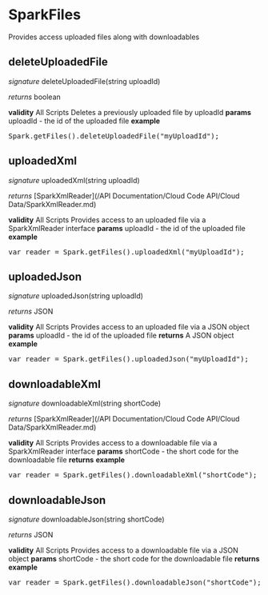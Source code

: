 # SparkFiles

Provides access uploaded files along with downloadables


## deleteUploadedFile
_signature_ deleteUploadedFile(string uploadId)</p>
_returns_ boolean</p>
<b>validity</b> All Scripts
Deletes a previously uploaded file by uploadId
<b>params</b>
uploadId - the id of the uploaded file
<b>example</b>
<pre rel="highlighter" code-brush="js" contenteditable="false">Spark.getFiles().deleteUploadedFile("myUploadId");</pre>

## uploadedXml
_signature_ uploadedXml(string uploadId)</p>
_returns_ [SparkXmlReader](/API Documentation/Cloud Code API/Cloud Data/SparkXmlReader.md)</p>
<b>validity</b> All Scripts
Provides access to an uploaded file via a SparkXmlReader interface
<b>params</b>
uploadId - the id of the uploaded file
<b>example</b>
<pre rel="highlighter" code-brush="js" contenteditable="false">var reader = Spark.getFiles().uploadedXml("myUploadId");</pre>

## uploadedJson
_signature_ uploadedJson(string uploadId)</p>
_returns_ JSON</p>
<b>validity</b> All Scripts
Provides access to an uploaded file via a JSON object
<b>params</b>
uploadId - the id of the uploaded file
<b>returns</b>
A JSON object
<b>example</b>
<pre rel="highlighter" code-brush="js" contenteditable="false">var reader = Spark.getFiles().uploadedJson("myUploadId");</pre>

## downloadableXml
_signature_ downloadableXml(string shortCode)</p>
_returns_ [SparkXmlReader](/API Documentation/Cloud Code API/Cloud Data/SparkXmlReader.md)</p>
<b>validity</b> All Scripts
Provides access to a downloadable file via a SparkXmlReader interface
<b>params</b>
shortCode - the short code for the downloadable file
<b>returns</b>
<b>example</b>
<pre rel="highlighter" code-brush="js" contenteditable="false">var reader = Spark.getFiles().downloadableXml("shortCode");</pre>

## downloadableJson
_signature_ downloadableJson(string shortCode)</p>
_returns_ JSON</p>
<b>validity</b> All Scripts
Provides access to a downloadable file via a JSON object
<b>params</b>
shortCode - the short code for the downloadable file
<b>returns</b>
<b>example</b>
<pre rel="highlighter" code-brush="js" contenteditable="false">var reader = Spark.getFiles().downloadableJson("shortCode");</pre>

